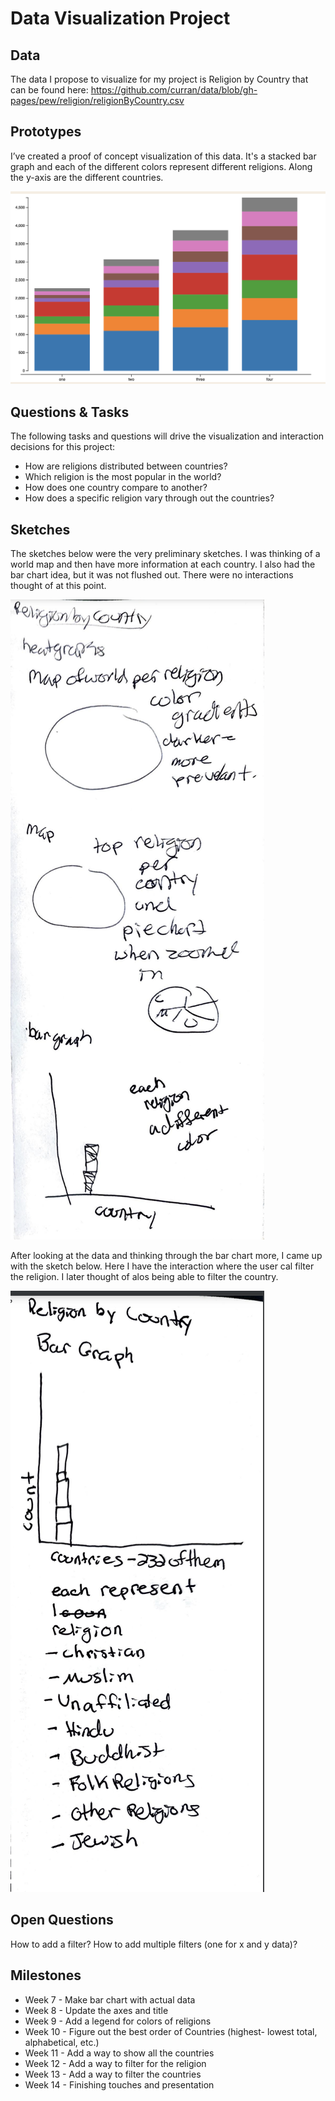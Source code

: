 # Data Visualization Project

## Data

The data I propose to visualize for my project is Religion by Country that can be found here: https://github.com/curran/data/blob/gh-pages/pew/religion/religionByCountry.csv

## Prototypes

I’ve created a proof of concept visualization of this data. It's a stacked bar graph and each of the different colors represent different religions. Along the y-axis are the different countries. 

[![image](https://github.com/fsajedi22/dataviz-project-template-proposal/blob/master/Screen%20Shot%202023-02-16%20at%208.03.06%20PM.png)](https://vizhub.com/fsajedi22/4bcf28e8d9b84747bbb498069508ce0f)

## Questions & Tasks

The following tasks and questions will drive the visualization and interaction decisions for this project:

 * How are religions distributed between countries?
 * Which religion is the most popular in the world?
 * How does one country compare to another?
 * How does a specific religion vary through out the countries?

## Sketches

The sketches below were the very preliminary sketches. I was thinking of a world map and then have more information at each country. I also had the bar chart idea, but it was not flushed out. There were no interactions thought of at this point. 

![image](https://github.com/fsajedi22/dataviz-project-template-proposal/blob/master/Screen%20Shot%202023-02-16%20at%208.14.21%20PM.png)


After looking at the data and thinking through the bar chart more, I came up with the sketch below. Here I have the interaction where the user cal filter the religion. I later thought of alos being able to filter the country. 

![image](https://github.com/fsajedi22/dataviz-project-template-proposal/blob/master/Screen%20Shot%202023-02-16%20at%208.14.48%20PM.png)


## Open Questions

How to add a filter?
How to add multiple filters (one for x and y data)?

## Milestones

 * Week 7 - Make bar chart with actual data
 * Week 8 - Update the axes and title
 * Week 9 - Add a legend for colors of religions
 * Week 10 - Figure out the best order of Countries (highest- lowest total, alphabetical, etc.)
 * Week 11 - Add a way to show all the countries 
 * Week 12 - Add a way to filter for the religion
 * Week 13 - Add a way to filter the countries
 * Week 14 - Finishing touches and presentation 
